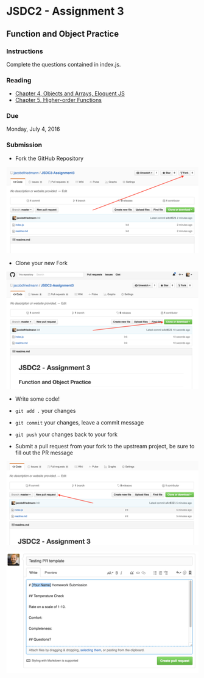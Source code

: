 # JSDC2 - Assignment 3

## Function and Object Practice

### Instructions

Complete the questions contained in index.js.

### Reading

- [Chapter 4, Objects and Arrays, Eloquent JS](http://eloquentjavascript.net/04_data.html)
- [Chapter 5, Higher-order Functions](http://eloquentjavascript.net/05_higher_order.html)

### Due

Monday, July 4, 2016

### Submission

- Fork the GitHub Repository

![Fork](img/submission0.png)

- Clone your new Fork

![Clone](img/submission1.png)

- Write some code!

- `git add .` your changes

- `git commit` your changes, leave a commit message

- `git push` your changes back to your fork

- Submit a pull request from your fork to the upstream project, be sure to fill out the PR message

![Pull Request](img/submission2.png)

![Pull Request Message](img/submission3.png)
